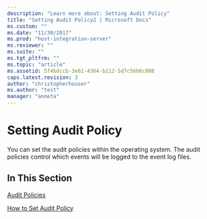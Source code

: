 ```yaml
---
description: "Learn more about: Setting Audit Policy"
title: "Setting Audit Policy2 | Microsoft Docs"
ms.custom: ""
ms.date: "11/30/2017"
ms.prod: "host-integration-server"
ms.reviewer: ""
ms.suite: ""
ms.tgt_pltfrm: ""
ms.topic: "article"
ms.assetid: 5f4bdccb-3e61-4364-b112-5d7c56b6c008
caps.latest.revision: 3
author: "christopherhouser"
ms.author: "test"
manager: "anneta"
---
```

# Setting Audit Policy
You can set the audit policies within the operating system. The audit policies control which events will be logged to the event log files.  
  
## In This Section  
 [Audit Policies](../core/audit-policies2.md)  
  
 [How to Set Audit Policy](../core/how-to-set-audit-policy2.md)

